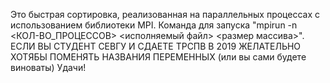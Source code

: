 Это быстрая сортировка, реализованная на параллельных процессах с использованием библиотеки MPI.
	Команда для запуска "mpirun -n <КОЛ-ВО_ПРОЦЕССОВ> <исполняемый файл> <размер массива>".
	ЕСЛИ ВЫ СТУДЕНТ СЕВГУ И СДАЕТЕ ТРСПВ В 2019 ЖЕЛАТЕЛЬНО ХОТЯБЫ ПОМЕНЯТЬ НАЗВАНИЯ ПЕРЕМЕННЫХ (или вы сами будете виноваты)
Удачи!
